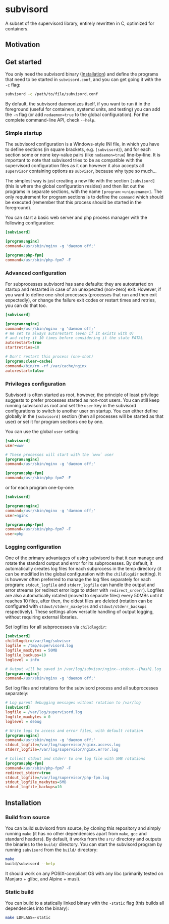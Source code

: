 # subvisord

A subset of the supervisord library, entirely rewritten in C, optimized for containers.

## Motivation

## Get started

You only need the subvisord binary ([Installation](#installation)) and define the programs that need to be started in `subvisord.conf`, and you can get going it with the `-c` flag:

```sh
subvisord -c /path/to/file/subvisord.conf
```

By default, the subvisord daemonizes itself, if you want to run it in the foreground (useful for containers, systemd units, and testing) you can add the `-n` flag (or add `nodaemon=true` to the global configuration). For the complete command-line API, check `--help`.

### Simple startup

The subvisord configuration is a Windows-style INI file, in which you have to define sections (in square brackets, e.g. `[subvisord]`), and for each section some or none key-value pairs (like `nodaemon=true`) line-by-line. It is important to note that subvisord tries to be as compatible with the supervisord configuration files as it can however it also accepts all `supervisor` containing options as `subvisor`, because why type so much...

The simplest way is just creating a new file with the section `[subvisord]` (this is where the global configuration resides) and then list out the programs in separate sections, with the name `[program:<uniquename>]`. The only requirement for program sections is to define the `command` which should be executed (remember that this process should be started in the foreground).

You can start a basic web server and php process manager with the following configuration:

```ini
[subvisord]

[program:nginx]
command=/usr/sbin/nginx -g 'daemon off;'

[program:php-fpm]
command=/usr/sbin/php-fpm7 -F
```

### Advanced configuration

For subprocesses subvisord has sane defaults: they are autostarted on startup and restarted in case of an unexpected (non-zero) exit. However, if you want to define one-shot processes (processes that run and then exit expectedly), or change the failure exit codes or restart times and retries, you can do that too.

```ini
[subvisord]

[program:nginx]
command=/usr/sbin/nginx -g 'daemon off;'
# We set to always autorestart (even if it exists with 0)
# and retry it 10 times before considering it the state FATAL
autorestart=true
startretries=10

# Don't restart this process (one-shot)
[program:clear-cache]
command=/bin/rm -rf /var/cache/nginx
autorestart=false
```

### Privileges configuration

Subvisord is often started as root, however, the principle of least privilege suggests to prefer processes started as non-root users. You can still keep running subvisord as root and set the `user` key in the subvisord configurations to switch to another user on startup. You can either define globally in the `[subvisord]` section (then all processes will be started as that user) or set it for program sections one by one. 

You can use the global `user` setting:

```ini
[subvisord]
user=www

# These processes will start with the `www` user
[program:nginx]
command=/usr/sbin/nginx -g 'daemon off;'

[program:php-fpm]
command=/usr/sbin/php-fpm7 -F
```

or for each program one-by-one:

```ini
[subvisord]

[program:nginx]
command=/usr/sbin/nginx -g 'daemon off;'
user=nginx

[program:php-fpm]
command=/usr/sbin/php-fpm7 -F
user=php
```

### Logging configuration

One of the primary advantages of using subvisord is that it can manage and rotate the standard output and error for its subprocesses. By default, it automatically creates log files for each subprocess in the temp directory (it can be modified in the global configuration with the `childlogdir` setting). It is however often preferred to manage the log files separately for each program: `stdout_logfile` and `stderr_logfile` can handle the output and error streams (or redirect error logs to stderr with `redirect_srderr`). Logfiles are also automatically rotated (moved to separate files) every 50MBs until it reaches 10 files, after then, the oldest files are deleted (rotation can be configured with `stdout/stderr_maxbytes` and `stdout/stderr_backups` respectively). These settings allow versatile handling of output logging, without requiring external libraries.

Set logfiles for all subprocesses via `childlogdir`:

```ini
[subvisord]
childlogdir=/var/log/subvisor
logfile = /tmp/supervisord.log
logfile_maxbytes = 50MB
logfile_backups=10
loglevel = info

# Output will be saved in /var/log/subvisor/nginx--stdout--{hash}.log
[program:nginx]
command=/usr/sbin/nginx -g 'daemon off;'
```

Set log files and rotations for the subvisord process and all subprocesses separately:

```ini
# Log parent debugging messages without rotation to /var/log
[subvisord]
logfile = /var/log/supervisord.log
logfile_maxbytes = 0
loglevel = debug

# Write logs to access and error files, with default rotation
[program:nginx]
command=/usr/sbin/nginx -g 'daemon off;'
stdout_logfile=/var/log/supervisor/nginx.access.log
stderr_logfile=/var/log/supervisor/nginx.error.log

# Collect stdout and stderr to one log file with 5MB rotations
[program:php-fpm]
command=/usr/sbin/php-fpm7 -F
redirect_stderr=true
stdout_logfile=/var/log/supervisor/php-fpm.log
stdout_logfile_maxbytes=5MB
stdout_logfile_backups=10
```

## Installation

### Build from source

You can build subvisord from source, by cloning this repository and simply running `make` (it has no other dependencies apart from `make`, `gcc` and standard headers). By default, it works from the `src/` directory and outputs the binaries to the `build/` directory. You can start the subvisord program by running `subvisord` from the `build/` directory:

```sh
make
build/subvisord --help
```

It should work on any POSIX-compliant OS with any libc (primarily tested on Manjaro + glibc, and Alpine + musl).

### Static build

You can build to a statically linked binary with the `-static` flag (this builds all dependencies into the binary):

```sh
make LDFLAGS=-static
```

